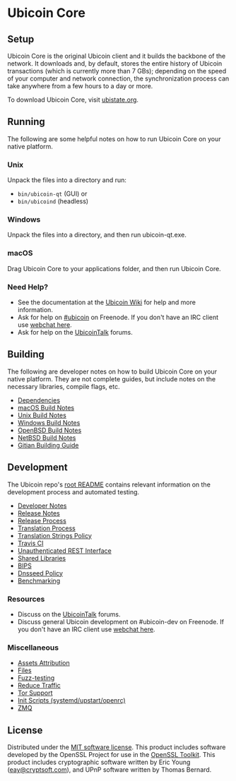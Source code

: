 Ubicoin Core
=============

Setup
---------------------
Ubicoin Core is the original Ubicoin client and it builds the backbone of the network. It downloads and, by default, stores the entire history of Ubicoin transactions (which is currently more than 7 GBs); depending on the speed of your computer and network connection, the synchronization process can take anywhere from a few hours to a day or more.

To download Ubicoin Core, visit [ubistate.org](https://ubistate.org).

Running
---------------------
The following are some helpful notes on how to run Ubicoin Core on your native platform.

### Unix

Unpack the files into a directory and run:

- `bin/ubicoin-qt` (GUI) or
- `bin/ubicoind` (headless)

### Windows

Unpack the files into a directory, and then run ubicoin-qt.exe.

### macOS

Drag Ubicoin Core to your applications folder, and then run Ubicoin Core.

### Need Help?

* See the documentation at the [Ubicoin Wiki](https://ubicoin.info/)
for help and more information.
* Ask for help on [#ubicoin](http://webchat.freenode.net?channels=ubicoin) on Freenode. If you don't have an IRC client use [webchat here](http://webchat.freenode.net?channels=ubicoin).
* Ask for help on the [UbicoinTalk](https://ubicointalk.io/) forums.

Building
---------------------
The following are developer notes on how to build Ubicoin Core on your native platform. They are not complete guides, but include notes on the necessary libraries, compile flags, etc.

- [Dependencies](dependencies.md)
- [macOS Build Notes](build-osx.md)
- [Unix Build Notes](build-unix.md)
- [Windows Build Notes](build-windows.md)
- [OpenBSD Build Notes](build-openbsd.md)
- [NetBSD Build Notes](build-netbsd.md)
- [Gitian Building Guide](gitian-building.md)

Development
---------------------
The Ubicoin repo's [root README](/README.md) contains relevant information on the development process and automated testing.

- [Developer Notes](developer-notes.md)
- [Release Notes](release-notes.md)
- [Release Process](release-process.md)
- [Translation Process](translation_process.md)
- [Translation Strings Policy](translation_strings_policy.md)
- [Travis CI](travis-ci.md)
- [Unauthenticated REST Interface](REST-interface.md)
- [Shared Libraries](shared-libraries.md)
- [BIPS](bips.md)
- [Dnsseed Policy](dnsseed-policy.md)
- [Benchmarking](benchmarking.md)

### Resources
* Discuss on the [UbicoinTalk](https://ubicointalk.io/) forums.
* Discuss general Ubicoin development on #ubicoin-dev on Freenode. If you don't have an IRC client use [webchat here](http://webchat.freenode.net/?channels=ubicoin-dev).

### Miscellaneous
- [Assets Attribution](assets-attribution.md)
- [Files](files.md)
- [Fuzz-testing](fuzzing.md)
- [Reduce Traffic](reduce-traffic.md)
- [Tor Support](tor.md)
- [Init Scripts (systemd/upstart/openrc)](init.md)
- [ZMQ](zmq.md)

License
---------------------
Distributed under the [MIT software license](/COPYING).
This product includes software developed by the OpenSSL Project for use in the [OpenSSL Toolkit](https://www.openssl.org/). This product includes
cryptographic software written by Eric Young ([eay@cryptsoft.com](mailto:eay@cryptsoft.com)), and UPnP software written by Thomas Bernard.
